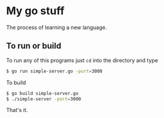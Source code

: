 # My go stuff

The process of learning a new language.

## To run or build

To run any of this programs just `cd` into the directory and type

```sh
$ go run simple-server.go -port=3000
```

To build

```sh
$ go build simple-server.go
$ ./simple-server -port=3000
```

That's it.
